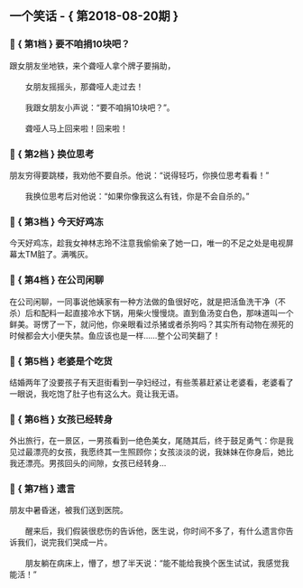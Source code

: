 ## 一个笑话 - { 第2018-08-20期 }
</hr>

### :jack_o_lantern: { 第1档 } 要不咱捐10块吧？
跟女朋友坐地铁，来个聋哑人拿个牌子要捐助，<br/><br/>　　女朋友摇摇头，那聋哑人走过去！<br/><br/>　　我跟女朋友小声说：“要不咱捐10块吧？”。<br/><br/>　　聋哑人马上回来啦！回来啦！


### :jack_o_lantern: { 第2档 } 换位思考
朋友穷得要跳楼，我劝他不要自杀。他说：“说得轻巧，你换位思考看看！”<br/><br/>　　我换位思考后对他说：“如果你像我这么有钱，你是不会自杀的。”


### :jack_o_lantern: { 第3档 } 今天好鸡冻
今天好鸡冻，趁我女神林志玲不注意我偷偷亲了她一口，唯一的不足之处是电视屏幕太TM脏了。满嘴灰。


### :jack_o_lantern: { 第4档 } 在公司闲聊
在公司闲聊，一同事说他姨家有一种方法做的鱼很好吃，就是把活鱼洗干净（不杀）后和配料一起直接冷水下锅，用柴火慢慢烧。直到鱼汤变白色，那味道叫一个鲜美。哥愣了一下，就问他，你亲眼看过杀猪或者杀狗吗？其实所有动物在濒死的时候都会大小便失禁。鱼应该也是一样……整个公司笑翻了！


### :jack_o_lantern: { 第5档 } 老婆是个吃货
结婚两年了没要孩子有天逛街看到一孕妇经过，有些羡慕赶紧让老婆看，老婆看了一眼说，我吃饱了肚子也有这么大。竟让我无语。


### :jack_o_lantern: { 第6档 } 女孩已经转身
外出旅行，在一景区，一男孩看到一绝色美女，尾随其后，终于鼓足勇气：你是我见过最漂亮的女孩，我愿终其一生照顾你；女孩淡淡的说，我妹妹在你身后，她比我还漂亮。男孩回头的间隙，女孩已经转身...


### :jack_o_lantern: { 第7档 } 遗言
朋友中暑昏迷，被我们送到医院。<br/><br/>　　醒来后，我们假装很悲伤的告诉他，医生说，你时间不多了，有什么遗言你告诉我们，说完我们哭成一片。<br/><br/>　　朋友躺在病床上，懵了，想了半天说：“能不能给我换个医生试试，我感觉我能活！”

